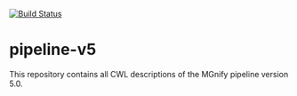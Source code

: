[![Build Status](https://travis-ci.com/EBI-Metagenomics/pipeline-v5.svg?token=Fx66TMEyQXwD4SBCCvpz&branch=master)](https://travis-ci.com/EBI-Metagenomics/pipeline-v5)

# pipeline-v5

This repository contains all CWL descriptions of the MGnify pipeline version 5.0.
